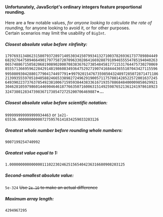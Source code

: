 #### Unfortunately, JavaScript's ordinary integers feature proportional rounding.
Here are a few notable values, *for anyone looking to calculate the rate of rounding,* for anyone looking to avoid it, or for other purposes.  
Certain scenarios may limit the usability of `BigInt`.
##### Closest absolute value before ±Infinity:
`179769313486231580793728971405303415079934132710037826936173778980444968292764750946649017977587207096330286416692887910946555547851940402630657488671505820681908902000708383676273854845817711531764475730270069855571366959622842914819860834936475292719074168444365510704342711559699508093042880177904174497791`**+**`9979201547673598504324897285072871471186213993555970510405882466533898272496291900571175780142852257200163724564939022373763785492381006715959384438336167193578868484000098586299213046281059798601446904646187766350716006315149259876521361241978618923324738012834739836717385472725200706469887`**+...**
##### Closest absolute value before scientific notation:
`999999999999999934463`  or  `1e21-65536.0000000000072759576141834259033203126`
##### Greatest whole number before rounding whole numbers:
`9007199254740992`
##### Greatest value equal to 1:
`1.00000000000000011102230246251565404236316680908203125`
##### Second-smallest absolute value:
`5e-324`  ~~Use `2e-16` to make an actual difference~~
##### Maximum array length:
`4294967295`
